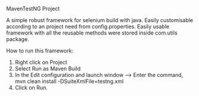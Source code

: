 MavenTestNG Project 

A simple robust framework for selenium build with java. Easily customisable according to an project need from config.properties.
Easily usable framework with all the reusable methods were stored inside com.utils package.

How to run this framework:
1. Right click on Project
2. Select Run as Maven Build
3. In the Edit configuration and launch window --> Enter the command, mvn clean install -DSuiteXmlFile=testng.xml
4. Click on Run. 

